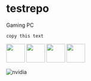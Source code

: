 # testrepo
Gaming PC

`copy this text`

<img src="https://img.shields.io/badge/AMD_Ryzen_5_3600-ED1C24?style=for-the-badge&logo=amd&logoColor=white" height="50"/>
<img src="https://custom-icon-badges.demolab.com/badge/G.SKILL_Trident_Z_16G_3600_cl18-000?logo=gskill&logoColor=881b20&style=for-the-badge" height="50"/>
<img src="https://custom-icon-badges.demolab.com/badge/msi_tomahawk_max-f00?logo=msi&logoColor=white&style=for-the-badge" height="50"/>
<img src="https://img.shields.io/badge/NVIDIA-RTX_2070-76B900?style=for-the-badge&logo=nvidia&logoColor=white" height="50"/>

![nvidia](https://img.shields.io/badge/AMD_Ryzen_5_3600-ED1C24?style=for-the-badge&logo=amd&logoColor=white)

